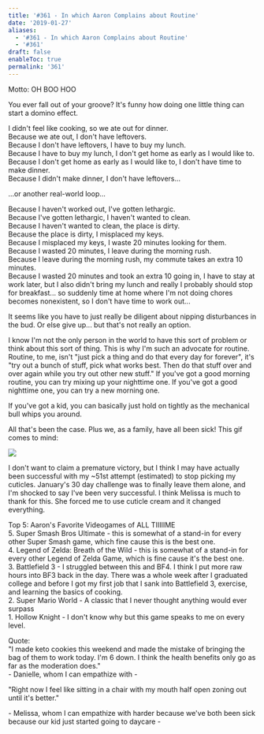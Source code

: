 ```yaml
---
title: '#361 - In which Aaron Complains about Routine'
date: '2019-01-27'
aliases:
  - '#361 - In which Aaron Complains about Routine'
  - '#361'
draft: false
enableToc: true
permalink: '361'
---
```


Motto: OH BOO HOO  
  
You ever fall out of your groove? It's funny how doing one little thing can start a domino effect.   
  
I didn't feel like cooking, so we ate out for dinner.  
Because we ate out, I don't have leftovers.  
Because I don't have leftovers, I have to buy my lunch.  
Because I have to buy my lunch, I don't get home as early as I would like to.  
Because I don't get home as early as I would like to, I don't have time to make dinner.  
Because I didn't make dinner, I don't have leftovers...  
  
...or another real-world loop...  
  
Because I haven't worked out, I've gotten lethargic.  
Because I've gotten lethargic, I haven't wanted to clean.  
Because I haven't wanted to clean, the place is dirty.  
Because the place is dirty, I misplaced my keys.  
Because I misplaced my keys, I waste 20 minutes looking for them.  
Because I wasted 20 minutes, I leave during the morning rush.  
Because I leave during the morning rush, my commute takes an extra 10 minutes.  
Because I wasted 20 minutes and took an extra 10 going in, I have to stay at work later, but I also didn't bring my lunch and really I probably should stop for breakfast... so suddenly time at home where I'm not doing chores becomes nonexistent, so I don't have time to work out...  
  
It seems like you have to just really be diligent about nipping disturbances in the bud. Or else give up... but that's not really an option.  
  
I know I'm not the only person in the world to have this sort of problem or think about this sort of thing. This is why I'm such an advocate for routine. Routine, to me, isn't "just pick a thing and do that every day for forever", it's "try out a bunch of stuff, pick what works best. Then do that stuff over and over again while you try out other new stuff." If you've got a good morning routine, you can try mixing up your nighttime one. If you've got a good nighttime one, you can try a new morning one.  
  
If you've got a kid, you can basically just hold on tightly as the mechanical bull whips you around.  
  
All that's been the case. Plus we, as a family, have all been sick! This gif comes to mind:  
  
[![](assets/361-1.gif)](https://2.bp.blogspot.com/-k0VCIFtUE70/XE4rOD2c6AI/AAAAAAADpEU/AdBvLEq-hYskai6RE3SA6rgi60Ijc5i3ACLcBGAs/s1600/IT%2527S%2BIN%2BTHE%2BBONE.gif)

  
I don't want to claim a premature victory, but I think I may have actually been successful with my \~51st attempt (estimated) to stop picking my cuticles. January's 30 day challenge was to finally leave them alone, and I'm shocked to say I've been very successful. I think Melissa is much to thank for this. She forced me to use cuticle cream and it changed everything.  
  
Top 5: Aaron's Favorite Videogames of ALL TIIIIIME  
5\. Super Smash Bros Ultimate - this is somewhat of a stand-in for every other Super Smash game, which fine cause this is the best one.  
4\. Legend of Zelda: Breath of the Wild - this is somewhat of a stand-in for every other Legend of Zelda Game, which is fine cause it's the best one.  
3\. Battlefield 3 - I struggled between this and BF4\. I think I put more raw hours into BF3 back in the day. There was a whole week after I graduated college and before I got my first job that I sank into Battlefield 3, exercise, and learning the basics of cooking.  
2\. Super Mario World - A classic that I never thought anything would ever surpass  
1\. Hollow Knight - I don't know why but this game speaks to me on every level.   
  
Quote:  
"I made keto cookies this weekend and made the mistake of bringing the bag of them to work today. I'm 6 down. I think the health benefits only go as far as the moderation does."  
\- Danielle, whom I can empathize with -  
  
"Right now I feel like sitting in a chair with my mouth half open zoning out until it's better."  
  
\- Melissa, whom I can empathize with harder because we've both been sick because our kid just started going to daycare -
